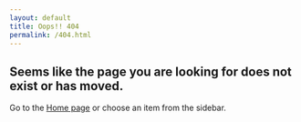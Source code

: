 ```yaml
---
layout: default
title: Oops!! 404
permalink: /404.html
---
```


## Seems like the page you are looking for does not exist or has moved.

Go to the [Home page](/) or choose an item from the sidebar.